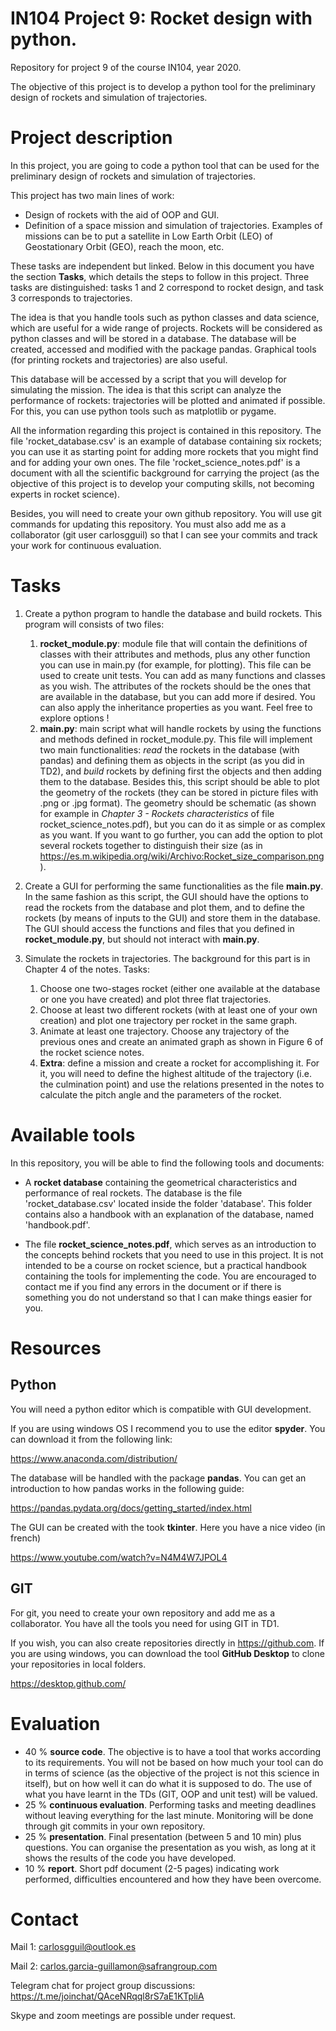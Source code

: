 # IN104 Project 9: Rocket design with python. 

Repository for project 9 of the course IN104, year 2020.

The objective of this project is to develop a python tool for the preliminary design of rockets and simulation of trajectories.

# Project description

In this project, you are going to code a python tool that can be used for the preliminary design of rockets and simulation of trajectories.

This project has two main lines of work: 

 * Design of rockets with the aid of OOP and GUI.
 * Definition of a space mission and simulation of trajectories. Examples of missions can be to put a satellite in Low Earth Orbit (LEO) of Geostationary Orbit (GEO), reach the moon, etc.

These tasks are independent but linked. Below in this document you have the section **Tasks**, which details the steps to follow in this project. Three tasks are distinguished: tasks 1 and 2 correspond to rocket design, and task 3 corresponds to trajectories.

The idea is that you handle tools such as python classes and data science, which are useful for a wide range of projects. Rockets will be considered as python classes and will be stored in a database. The database will be created, accessed and modified with the package pandas. Graphical tools (for printing rockets and trajectories) are also useful. 

This database will be accessed by a script that you will develop for simulating the mission. The idea is that this script can analyze the performance of rockets: trajectories will be plotted and animated if possible. For this, you can use python tools such as matplotlib or pygame. 

All the information regarding this project is contained in this repository. The file 'rocket_database.csv' is an example of database containing six rockets; you can use it as starting point for adding more rockets that you might find and for adding your own ones. The file 'rocket_science_notes.pdf' is a document with all the scientific background for carrying the project (as the objective of this project is to develop your computing skills, not becoming experts in rocket science).

Besides, you will need to create your own github repository. You will use git commands for updating this repository. You must also add me as a collaborator (git user carlosgguil) so that I can see your commits and track your work for continuous evaluation.

# Tasks 

1. Create a python program to handle the database and build rockets. This program will consists of two files: 
    1. **rocket_module.py**: module file that will contain the definitions of classes with their attributes and methods, plus any other function you can use in main.py (for example, for plotting). This file can be used to create unit tests. You can add as many functions and classes as you wish. The attributes of the rockets should be the ones that are available in the database, but you can add more if desired. You can also apply the inheritance properties as you want.  Feel free to explore options !
    2. **main.py**:  main script what will handle rockets by using the functions and methods defined in rocket_module.py. This file will implement two main functionalities: *read* the rockets in the database (with pandas) and defining them as objects in the script (as you did in TD2), and *build* rockets by defining first the objects and then adding them to the database. Besides this, this script should be able to plot the geometry of the rockets (they can be stored in picture files with .png or .jpg format). The geometry should be schematic (as shown for example in *Chapter 3 - Rockets characteristics* of file rocket_science_notes.pdf), but you can do it as simple or as complex as you want. If you want to go further, you can add the option to plot several rockets together to distinguish their size (as in https://es.m.wikipedia.org/wiki/Archivo:Rocket_size_comparison.png).
   
2. Create a GUI for performing the same functionalities as the file **main.py**. In the same fashion as this script, the GUI should have the options to read the rockets from the database and plot them, and to define the rockets (by means of inputs to the GUI) and store them in the database. The GUI should access the functions and files that you defined in **rocket_module.py**, but should not interact with **main.py**.

3. Simulate the rockets in trajectories. The background for this part is in Chapter 4 of the notes. Tasks:
    1. Choose one two-stages rocket (either one available at the database or one you have created) and plot three flat trajectories.
    2. Choose at least two different rockets (with at least one of your own creation) and plot one trajectory per rocket in the same graph. 
    3. Animate at least one trajectory. Choose any trajectory of the previous ones and create an animated graph as shown in Figure 6 of the rocket science notes.
    4. **Extra**: define a mission and create a rocket for accomplishing it. For it, you will need to define the highest altitude of the trajectory (i.e. the culmination point) and use the relations presented in the notes to calculate the pitch angle and the parameters of the rocket. 

# Available tools

In this repository, you will be able to find the following tools and documents:

- A **rocket database** containing the geometrical characteristics and performance of real rockets. The database is the file 'rocket_database.csv' located inside the folder 'database'. This folder contains also a handbook with an explanation of the database, named 'handbook.pdf'.

- The file **rocket_science_notes.pdf**, which serves as an introduction to the concepts behind rockets that you need to use in this project. It is not intended to be a course on rocket science, but a practical handbook containing the tools for implementing the code. You are encouraged to contact me if you find any errors in the document or if there is something you do not understand so that I can make things easier for you.

# Resources

## Python 

You will need a python editor which is compatible with GUI development. 

If you are using windows OS I recommend you to use the editor **spyder**. You can download it from the following link:

  https://www.anaconda.com/distribution/ 
  
The database will be handled with the package **pandas**. You can get an introduction to how pandas works in the following guide:

  https://pandas.pydata.org/docs/getting_started/index.html
  
The GUI can be created with the took **tkinter**. Here you have a nice video (in french) 

 https://www.youtube.com/watch?v=N4M4W7JPOL4

## GIT

For git, you need to create your own repository and add me as a collaborator. You have all the tools you need for using GIT in TD1. 

If you wish, you can also create repositories directly in https://github.com. If you are using windows, you can download the tool **GitHub Desktop** to clone your repositories in local folders.

  https://desktop.github.com/


# Evaluation 

* 40 % **source code**. The objective is to have a tool that works according to its requirements. You will not be based on how much your tool can do in terms of science (as the objective of the project is not this science in itself), but on how well it can do what it is supposed to do. The use of what you have learnt in the TDs (GIT, OOP and unit test) will be valued.
* 25 % **continuous evaluation**. Performing tasks and meeting deadlines without leaving everything for the last minute. Monitoring will be done through git commits in your own repository.
* 25 % **presentation**. Final presentation (between 5 and 10 min) plus questions. You can organise the presentation as you wish, as long at it shows the results of the code you have developed. 
* 10 % **report**. Short pdf document (2-5 pages) indicating work performed, difficulties encountered and how they have been overcome. 


# Contact

Mail 1: carlosgguil@outlook.es

Mail 2: carlos.garcia-guillamon@safrangroup.com

Telegram chat for project group discussions: https://t.me/joinchat/QAceNRqql8rS7aE1KTpliA

Skype and zoom meetings are possible under request.

